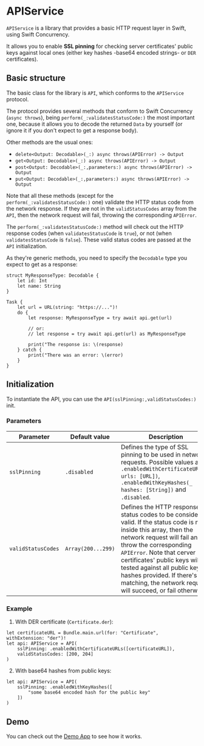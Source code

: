 # APIService

`APIService` is a library that provides a basic HTTP request layer in Swift, using Swift Concurrency.

It allows you to enable **SSL pinning** for checking server certificates' public keys against local ones (either key hashes -base64 encoded strings- or `DER` certificates).

## Basic structure

The basic class for the library is `API`, which conforms to the `APIService` protocol.

The protocol provides several methods that conform to Swift Concurrency (`async throws`), being `perform(_:validatesStatusCode:)` the most important one, because it allows you to decode the returned `Data` by yourself (or ignore it if you don't expect to get a response body).

Other methods are the usual ones:

- `delete<Output: Decodable>(_:) async throws(APIError) -> Output`
- `get<Output: Decodable>(_:) async throws(APIError) -> Output`
- `post<Output: Decodable>(_:,parameters:) async throws(APIError) -> Output`
- `put<Output: Decodable>(_:,parameters:) async throws(APIError) -> Output`

Note that all these methods (except for the `perform(_:validatesStatusCode:)` one) validate the HTTP status code from the network response. If they are not in the `validStatusCodes` array from the `API`, then the network request will fail, throwing the corresponding `APIError`.

The `perform(_:validatesStatusCode:)` method will check out the HTTP response codes (when `validatesStatusCode` is `true`), or not (when `validatesStatusCode` is `false`). These valid status codes are passed at the `API` initialization.

As they're generic methods, you need to specify the `Decodable` type you expect to get as a response:

```
struct MyResponseType: Decodable {
    let id: Int
    let name: String
}

Task {
	let url = URL(string: "https://...")!
	do {
		let response: MyResponseType = try await api.get(url)
		
		// or:
		// let response = try await api.get(url) as MyResponseType
		
		print("The response is: \(response)
	} catch {
	    print("There was an error: \(error)
	}
}
```

## Initialization

To instantiate the API, you can use the `API(sslPinning:,validStatusCodes:)` init.

### Parameters
| Parameter | Default value | Description |
| --- | --- | --- |
| `sslPinning` | `.disabled` | Defines the type of SSL pinning to be used in network requests. Possible values are `.enabledWithCertificateURLs(_ urls: [URL])`, `.enabledWithKeyHashes(_ hashes: [String])` and `.disabled`.
| `validStatusCodes` | `Array(200...299)` | Defines the HTTP response status codes to be considered valid. If the status code is not inside this array, then the network request will fail and throw the corresponding `APIError`. Note that cerver certificates' public keys will be tested against all public keys or hashes provided. If there's one matching, the network request will succeed, or fail otherwise. |

### Example

1) With DER certificate (`Certificate.der`):

```
let certificateURL = Bundle.main.url(for: "Certificate", withExtension: "der")!
let api: APIService = API(
    sslPinning: .enabledWithCertificateURLs([certificateURL]),
    validStatusCodes: [200, 204]
)
```

2) With base64 hashes from public keys:

```
let api: APIService = API(
    sslPinning: .enabledWithKeyHashes([
        "some base64 encoded hash for the public key"
    ])
)
```

## Demo
You can check out the [Demo App](https://github.com/alejandroivan/APIServiceExample) to see how it works.